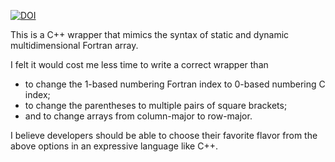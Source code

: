 [![DOI](https://zenodo.org/badge/144240621.svg)](https://zenodo.org/badge/latestdoi/144240621)

This is a C++ wrapper that mimics the syntax of static and dynamic multidimensional Fortran array.

I felt it would cost me less time to write a correct wrapper than
+ to change the 1-based numbering Fortran index to 0-based numbering C index;
+ to change the parentheses to multiple pairs of square brackets;
+ and to change arrays from column-major to row-major.

I believe developers should be able to choose their favorite flavor from the above options in an expressive language like C++.
